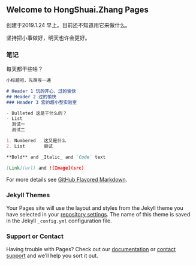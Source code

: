 ## Welcome to HongShuai.Zhang Pages

创建于2019.1.24 早上。目前还不知道用它来做什么。

坚持把小事做好，明天也许会更好。

### 笔记

每天都干些啥？

```markdown
小标题吧，先胡写一通

# Header 1 玩的开心，过的愉快
## Header 2 过的愉快
### Header 3 宏的超小型实验室

- Bulleted 这是干什么的？
- List 
  测试一
  测试二

1. Numbered   这又是什么
2. List       尝试

**Bold** and _Italic_ and `Code` text

[Link](url) and ![Image](src)
```

For more details see [GitHub Flavored Markdown](https://guides.github.com/features/mastering-markdown/).

### Jekyll Themes

Your Pages site will use the layout and styles from the Jekyll theme you have selected in your [repository settings](https://github.com/ZSHong/ZSHong.github.io/settings). The name of this theme is saved in the Jekyll `_config.yml` configuration file.

### Support or Contact

Having trouble with Pages? Check out our [documentation](https://help.github.com/categories/github-pages-basics/) or [contact support](https://github.com/contact) and we’ll help you sort it out.
